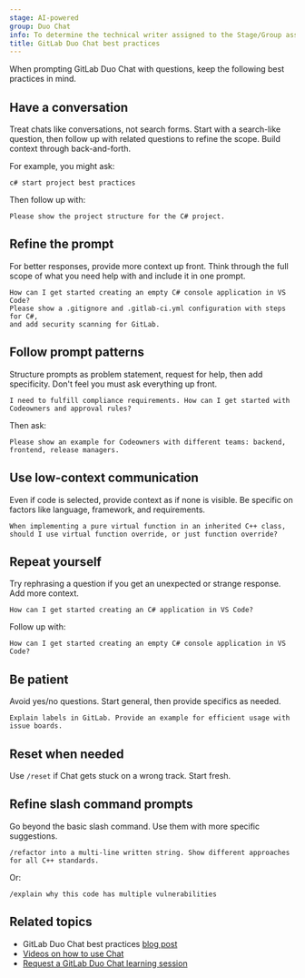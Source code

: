 ```yaml
---
stage: AI-powered
group: Duo Chat
info: To determine the technical writer assigned to the Stage/Group associated with this page, see https://handbook.gitlab.com/handbook/product/ux/technical-writing/#assignments
title: GitLab Duo Chat best practices
---
```


When prompting GitLab Duo Chat with questions, keep the following best practices in mind.

## Have a conversation

Treat chats like conversations, not search forms. Start with a search-like question,
then follow up with related questions to refine the scope. Build context through back-and-forth.

For example, you might ask:

```plaintext
c# start project best practices
```

Then follow up with:

```plaintext
Please show the project structure for the C# project.
```

## Refine the prompt

For better responses, provide more context up front.
Think through the full scope of what you need help with and include it in one prompt.

```plaintext
How can I get started creating an empty C# console application in VS Code?
Please show a .gitignore and .gitlab-ci.yml configuration with steps for C#,
and add security scanning for GitLab.
```

## Follow prompt patterns

Structure prompts as problem statement, request for help, then add specificity.
Don't feel you must ask everything up front.

```plaintext
I need to fulfill compliance requirements. How can I get started with Codeowners and approval rules?
```

Then ask:

```plaintext
Please show an example for Codeowners with different teams: backend, frontend, release managers.
```

## Use low-context communication

Even if code is selected, provide context as if none is visible.
Be specific on factors like language, framework, and requirements.

```plaintext
When implementing a pure virtual function in an inherited C++ class,
should I use virtual function override, or just function override?
```

## Repeat yourself

Try rephrasing a question if you get an unexpected or strange response. Add more context.

```plaintext
How can I get started creating an C# application in VS Code?
```

Follow up with:

```plaintext
How can I get started creating an empty C# console application in VS Code?
```

## Be patient

Avoid yes/no questions. Start general, then provide specifics as needed.

```plaintext
Explain labels in GitLab. Provide an example for efficient usage with issue boards.
```

## Reset when needed

Use `/reset` if Chat gets stuck on a wrong track. Start fresh.

## Refine slash command prompts

Go beyond the basic slash command. Use them with more specific suggestions.

```plaintext
/refactor into a multi-line written string. Show different approaches for all C++ standards.
```

Or:

```plaintext
/explain why this code has multiple vulnerabilities
```

## Related topics

- GitLab Duo Chat best practices [blog post](https://about.gitlab.com/blog/2024/04/02/10-best-practices-for-using-ai-powered-gitlab-duo-chat/)
- [Videos on how to use Chat](https://www.youtube.com/playlist?list=PL05JrBw4t0Kp5uj_JgQiSvHw1jQu0mSVZ)
- [Request a GitLab Duo Chat learning session](https://gitlab.com/groups/gitlab-com/marketing/developer-relations/-/epics/476)
